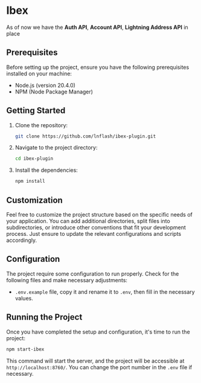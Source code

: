 # Ibex 

As of now we have the **Auth API**, **Account API**, **Lightning Address API** in place

## Prerequisites

Before setting up the project, ensure you have the following prerequisites installed on your machine:

- Node.js (version 20.4.0)
- NPM (Node Package Manager)

## Getting Started

1. Clone the repository:

   ```bash
   git clone https://github.com/lnflash/ibex-plugin.git
   ```

2. Navigate to the project directory:

   ```bash
   cd ibex-plugin
   ```

3. Install the dependencies:

   ```bash
   npm install
   ```

## Customization

Feel free to customize the project structure based on the specific needs of your application. You can add additional directories, split files into subdirectories, or introduce other conventions that fit your development process. Just ensure to update the relevant configurations and scripts accordingly.

## Configuration

The project require some configuration to run properly. Check for the following files and make necessary adjustments:

- `.env.example` file, copy it and rename it to `.env`, then fill in the necessary values.


## Running the Project

Once you have completed the setup and configuration, it's time to run the project:

```bash
npm start-ibex
```

This command will start the server, and the project will be accessible at `http://localhost:8760/`. You can change the port number in the `.env` file if necessary.

